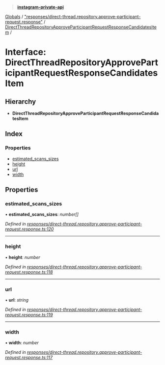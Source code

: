 > **[instagram-private-api](../README.md)**

[Globals](../README.md) / ["responses/direct-thread.repository.approve-participant-request.response"](../modules/_responses_direct_thread_repository_approve_participant_request_response_.md) / [DirectThreadRepositoryApproveParticipantRequestResponseCandidatesItem](_responses_direct_thread_repository_approve_participant_request_response_.directthreadrepositoryapproveparticipantrequestresponsecandidatesitem.md) /

# Interface: DirectThreadRepositoryApproveParticipantRequestResponseCandidatesItem

## Hierarchy

* **DirectThreadRepositoryApproveParticipantRequestResponseCandidatesItem**

## Index

### Properties

* [estimated_scans_sizes](_responses_direct_thread_repository_approve_participant_request_response_.directthreadrepositoryapproveparticipantrequestresponsecandidatesitem.md#estimated_scans_sizes)
* [height](_responses_direct_thread_repository_approve_participant_request_response_.directthreadrepositoryapproveparticipantrequestresponsecandidatesitem.md#height)
* [url](_responses_direct_thread_repository_approve_participant_request_response_.directthreadrepositoryapproveparticipantrequestresponsecandidatesitem.md#url)
* [width](_responses_direct_thread_repository_approve_participant_request_response_.directthreadrepositoryapproveparticipantrequestresponsecandidatesitem.md#width)

## Properties

###  estimated_scans_sizes

• **estimated_scans_sizes**: *number[]*

*Defined in [responses/direct-thread.repository.approve-participant-request.response.ts:120](https://github.com/dilame/instagram-private-api/blob/173bc62/src/responses/direct-thread.repository.approve-participant-request.response.ts#L120)*

___

###  height

• **height**: *number*

*Defined in [responses/direct-thread.repository.approve-participant-request.response.ts:118](https://github.com/dilame/instagram-private-api/blob/173bc62/src/responses/direct-thread.repository.approve-participant-request.response.ts#L118)*

___

###  url

• **url**: *string*

*Defined in [responses/direct-thread.repository.approve-participant-request.response.ts:119](https://github.com/dilame/instagram-private-api/blob/173bc62/src/responses/direct-thread.repository.approve-participant-request.response.ts#L119)*

___

###  width

• **width**: *number*

*Defined in [responses/direct-thread.repository.approve-participant-request.response.ts:117](https://github.com/dilame/instagram-private-api/blob/173bc62/src/responses/direct-thread.repository.approve-participant-request.response.ts#L117)*